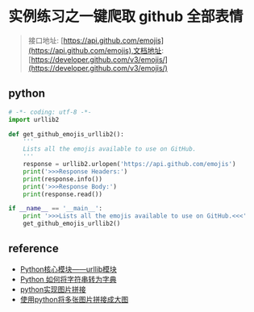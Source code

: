 # 实例练习之一键爬取 github 全部表情

> 接口地址: [https://api.github.com/emojis](https://api.github.com/emojis),文档地址: [https://developer.github.com/v3/emojis/](https://developer.github.com/v3/emojis/)

## python

```python
# -*- coding: utf-8 -*-
import urllib2

def get_github_emojis_urllib2():
    '''
    Lists all the emojis available to use on GitHub.
    '''
    response = urllib2.urlopen('https://api.github.com/emojis')
    print('>>>Response Headers:')
    print(response.info())
    print('>>>Response Body:')
    print(response.read())

if __name__ == '__main__':
    print '>>>Lists all the emojis available to use on GitHub.<<<'
    get_github_emojis_urllib2()
```

## reference

- [Python核心模块——urllib模块](https://www.cnblogs.com/sysu-blackbear/p/3629420.html)
- [Python 如何将字符串转为字典](https://www.cnblogs.com/OnlyDreams/p/7850920.html)
- [python实现图片拼接](https://blog.csdn.net/tellsummer/article/details/80815411)
- [使用python将多张图片拼接成大图](https://blog.csdn.net/beyond9305/article/details/83413009)